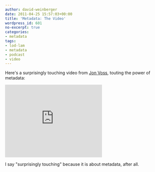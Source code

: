 ```yaml
---
author: david-weinberger
date: 2011-04-25 15:57:03+00:00
title: 'Metadata: The Video'
wordpress_id: 601
no-excerpt: true
categories:
- metadata
tags:
- lod-lam
- metadata
- podcast
- video
---
```


Here's a surprisingly touching video from [Jon Voss](http://lod-lam.net/summit/author/jonvoss/), touting the power of metadata:

<div class="embed-container"><iframe title="Metadata: The Video" width="320" height="240" src="https://www.youtube.com/embed/YdrVI7emnt4" frameborder="0" allowfullscreen></iframe></div>

I say "surprisingly touching" because it is about metadata, after all.
